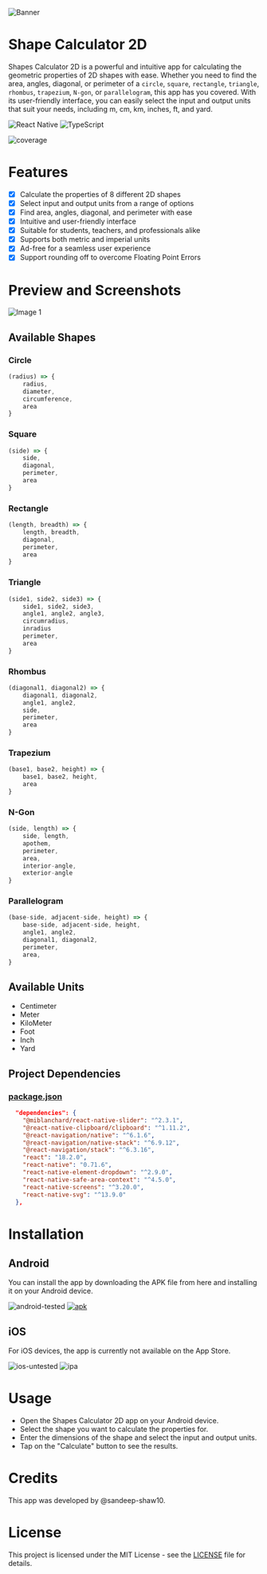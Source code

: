 ![Banner](./static/Banner.png)

# Shape Calculator 2D

Shapes Calculator 2D is a powerful and intuitive app for calculating the geometric properties of 2D shapes with ease. Whether you need to find the area, angles, diagonal, or perimeter of a `circle`, `square`, `rectangle`, `triangle`, `rhombus`, `trapezium`, `N-gon`, or `parallelogram`, this app has you covered. With its user-friendly interface, you can easily select the input and output units that suit your needs, including m, cm, km, inches, ft, and yard.

![React Native](https://img.shields.io/badge/React_Native-20232A?style=for-the-badge&logo=react&logoColor=61DAFB)
![TypeScript](https://img.shields.io/badge/TypeScript-007ACC?style=for-the-badge&logo=typescript&logoColor=white)

![coverage](https://img.shields.io/badge/version-0.0.1-cyan)

# Features
- [x] Calculate the properties of 8 different 2D shapes
- [x] Select input and output units from a range of options
- [x] Find area, angles, diagonal, and perimeter with ease
- [x] Intuitive and user-friendly interface
- [x] Suitable for students, teachers, and professionals alike
- [x] Supports both metric and imperial units
- [x] Ad-free for a seamless user experience
- [x] Support rounding off to overcome Floating Point Errors

# Preview and Screenshots
![Image 1](./static/demo.gif)

## Available Shapes

### Circle

```jsx
(radius) => {
    radius,
    diameter,
    circumference,
    area
}
```

### Square

```jsx
(side) => {
    side,
    diagonal,
    perimeter,
    area
}
```

### Rectangle

```jsx
(length, breadth) => {
    length, breadth,
    diagonal,
    perimeter,
    area
}
```

### Triangle

```jsx
(side1, side2, side3) => {
    side1, side2, side3,
    angle1, angle2, angle3,
    circumradius,
    inradius
    perimeter,
    area
}
```

### Rhombus

```jsx
(diagonal1, diagonal2) => {
    diagonal1, diagonal2,
    angle1, angle2,
    side,
    perimeter,
    area
}
```

### Trapezium

```jsx
(base1, base2, height) => {
    base1, base2, height,
    area
}
```

### N-Gon

```jsx
(side, length) => {
    side, length,
    apothem,
    perimeter,
    area,
    interior-angle,
    exterior-angle
}
```

### Parallelogram

```jsx
(base-side, adjacent-side, height) => {
    base-side, adjacent-side, height,
    angle1, angle2,
    diagonal1, diagonal2,
    perimeter,
    area,
}
```

## Available Units
- Centimeter
- Meter
- KiloMeter
- Foot
- Inch
- Yard

## Project Dependencies

### [package.json](./package.json)

```json
  "dependencies": {
    "@miblanchard/react-native-slider": "^2.3.1",
    "@react-native-clipboard/clipboard": "^1.11.2",
    "@react-navigation/native": "^6.1.6",
    "@react-navigation/native-stack": "^6.9.12",
    "@react-navigation/stack": "^6.3.16",
    "react": "18.2.0",
    "react-native": "0.71.6",
    "react-native-element-dropdown": "^2.9.0",
    "react-native-safe-area-context": "^4.5.0",
    "react-native-screens": "^3.20.0",
    "react-native-svg": "^13.9.0"
  },
```


# Installation

## Android
You can install the app by downloading the APK file from here and installing it on your Android device. 

![android-tested](https://img.shields.io/badge/tested-✔️-green)
[![apk](https://img.shields.io/badge/apk-Amazon%20Appstore-232f3e)](https://www.amazon.com/dp/B0C1XC555F)

## iOS
For iOS devices, the app is currently not available on the App Store.

![ios-untested](https://img.shields.io/badge/tested-X-red)
![ipa](https://img.shields.io/badge/ipk-Unavailable-082f49)

# Usage
- Open the Shapes Calculator 2D app on your Android device.
- Select the shape you want to calculate the properties for.
- Enter the dimensions of the shape and select the input and output units.
- Tap on the "Calculate" button to see the results.

# Credits
This app was developed by @sandeep-shaw10.

# License
This project is licensed under the MIT License - see the [LICENSE](./LICENSE) file for details.
